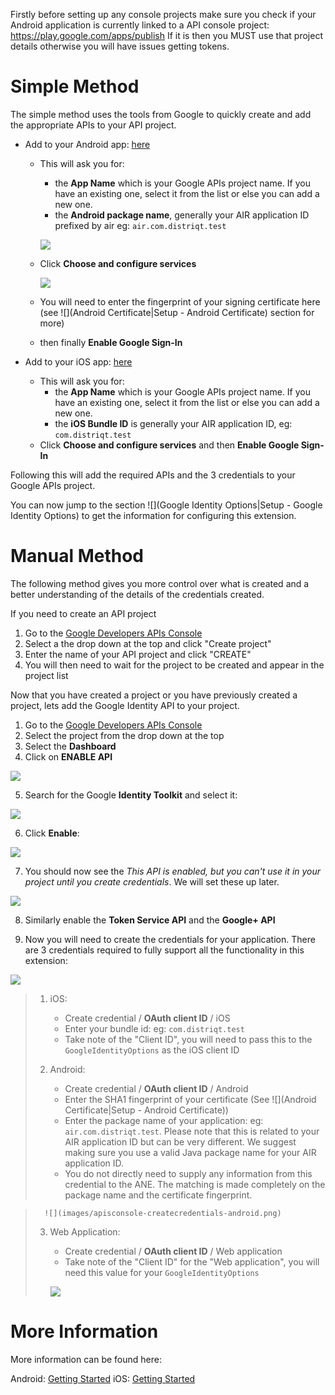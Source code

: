 

Firstly before setting up any console projects make sure you check if your Android application 
is currently linked to a API console project: https://play.google.com/apps/publish 
If it is then you MUST use that project details otherwise you will have issues getting tokens.


# Simple Method

The simple method uses the tools from Google to quickly create and add the appropriate APIs
to your API project.


- Add to your Android app: [here](https://developers.google.com/mobile/add?platform=android&cntapi=signin&cnturl=https:%2F%2Fdevelopers.google.com%2Fidentity%2Fsign-in%2Fios%2Fsign-in%3Fconfigured%3Dtrue&cntlbl=Continue%20Adding%20Sign-In)

	- This will ask you for:
		- the **App Name** which is your Google APIs project name. 
		If you have an existing one, select it from the list or else you can add a new one.
		- the **Android package name**, generally your AIR application ID prefixed by air eg: `air.com.distriqt.test`
		
		![](images/project-simple-enterdetails.png)

	- Click **Choose and configure services** 

		![](images/project-simple-enablesignin.png)

	- You will need to enter the fingerprint of your signing certificate here (see ![](Android Certificate|Setup - Android Certificate) section for more)
	- then finally **Enable Google Sign-In**


- Add to your iOS app: [here](https://developers.google.com/mobile/add?platform=ios&cntapi=signin&cnturl=https:%2F%2Fdevelopers.google.com%2Fidentity%2Fsign-in%2Fios%2Fsign-in%3Fconfigured%3Dtrue&cntlbl=Continue%20Adding%20Sign-In)

	- This will ask you for:
		- the **App Name** which is your Google APIs project name. 
		If you have an existing one, select it from the list or else you can add a new one.
		- the **iOS Bundle ID** is generally your AIR application ID, eg: `com.distriqt.test`
	- Click **Choose and configure services** and then **Enable Google Sign-In**


Following this will add the required APIs and the 3 credentials to your Google APIs project.

You can now jump to the section ![](Google Identity Options|Setup - Google Identity Options) to get 
the information for configuring this extension.



# Manual Method

The following method gives you more control over what is created and a better understanding 
of the details of the credentials created. 

If you need to create an API project 

1. Go to the [Google Developers APIs Console](https://console.developers.google.com/apis)
2. Select a the drop down at the top and click "Create project"
3. Enter the name of your API project and click "CREATE"
4. You will then need to wait for the project to be created and appear in the project list


Now that you have created a project or you have previously created a project, lets add the
Google Identity API to your project.


1. Go to the [Google Developers APIs Console](https://console.developers.google.com/apis)
2. Select the project from the drop down at the top
3. Select the **Dashboard**
4. Click on **ENABLE API**

![](images/apisconsole-dashboard-enableapi.png)

5. Search for the Google **Identity Toolkit** and select it:

![](images/apisconsole-library-search.png)

6. Click **Enable**:

![](images/apisconsole-identity-enable.png)


7. You should now see the *This API is enabled, but you can't use it in your project until you create credentials*. 
  We will set these up later.

![](images/apisconsole-identity-gotocredentials.png)

8. Similarly enable the **Token Service API** and the **Google+ API** 

9. Now you will need to create the credentials for your application. There are 3 credentials 
required to fully support all the functionality in this extension:

![](images/apisconsole-createcredentials.png)

>
>	1. iOS:
>		- Create credential / **OAuth client ID** / iOS 
>		- Enter your bundle id: eg: `com.distriqt.test`
>		- Take note of the "Client ID", you will need to pass this to the `GoogleIdentityOptions` as the iOS client ID
>
>	2. Android:
>
>		- Create credential / **OAuth client ID** / Android
>		- Enter the SHA1 fingerprint of your certificate (See ![](Android Certificate|Setup - Android Certificate))
>		- Enter the package name of your application: eg: `air.com.distriqt.test`. Please note that this 
>		  is related to your AIR application ID but can be very different. We suggest making sure you use 
>		  a valid Java package name for your AIR application ID. 
>		- You do not directly need to supply any information from this credential to the ANE. 
>		  The matching is made completely on the package name and the certificate fingerprint.

>		![](images/apisconsole-createcredentials-android.png)
>
>	3. Web Application:
>		- Create credential / **OAuth client ID** / Web application
>		- Take note of the "Client ID" for the "Web application", you will need this value for your `GoogleIdentityOptions`
>
>		![](images/apisconsole-createcredentials-webapp.png)
>







# More Information

More information can be found here:

Android: [Getting Started](https://developers.google.com/identity/sign-in/android/start-integrating)
iOS: [Getting Started](https://developers.google.com/identity/sign-in/ios/start-integrating)
